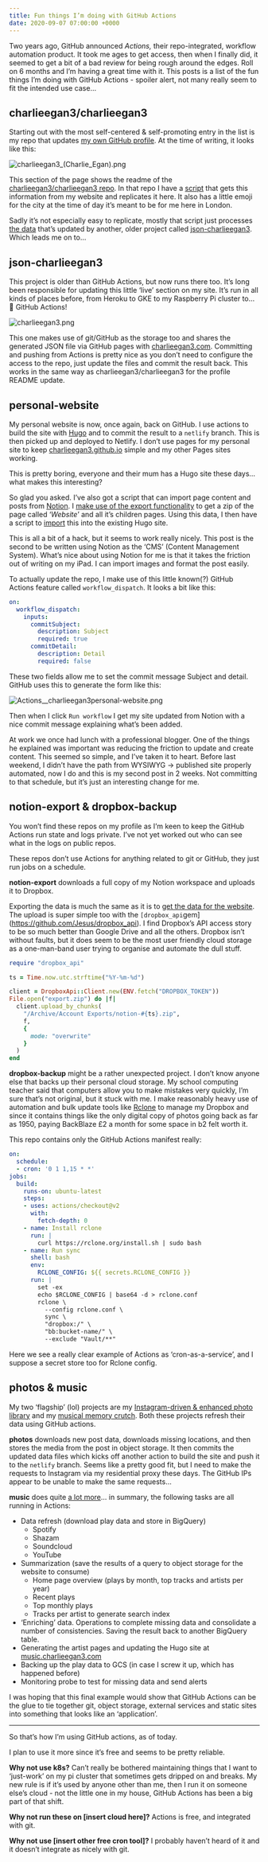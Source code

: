 ```yaml
---
title: Fun things I’m doing with GitHub Actions
date: 2020-09-07 07:00:00 +0000
---
```


Two years ago, GitHub announced *Actions,* their repo-integrated, workflow automation product. It took me ages to get access, then when I finally did, it seemed to get a bit of a bad review for being rough around the edges. Roll on 6 months and I’m having a great time with it. This posts is a list of the fun things I’m doing with GitHub Actions - spoiler alert, not many really seem to fit the intended use case... 

## charlieegan3/charlieegan3

Starting out with the most self-centered & self-promoting entry in the list is my repo that updates [my own GitHub profile](https://github.com/charlieegan3).  At the time of writing, it looks like this:

![charlieegan3_(Charlie_Egan).png](charlieegan3_(Charlie_Egan).png)

This section of the page shows the readme of the [charlieegan3/charlieegan3 repo](https://github.com/charlieegan3/charlieegan3). In that repo I have a [script](https://github.com/charlieegan3/charlieegan3/blob/fa92f0cbfacf6820873b699d7a5bdf9e355b05bf/hack/update_readme.rb) that gets this information from my website and replicates it here. It also has a little emoji for the city at the time of day it’s meant to be for me here in London.

Sadly it’s not especially easy to replicate, mostly that script just processes [the data](https://charlieegan3.github.io/json-charlieegan3/build/status.json) that’s updated by another, older project called [json-charlieegan3](https://github.com/charlieegan3/json-charlieegan3). Which leads me on to...

## json-charlieegan3

This project is older than GitHub Actions, but now runs there too. It’s long been responsible for updating this little ‘live’ section on my site. It’s run in all kinds of places before, from Heroku to GKE to my Raspberry Pi cluster to... 🥁 GitHub Actions!

![charlieegan3.png](charlieegan3.png)

This one makes use of git/GitHub as the storage too and shares the generated JSON file via GitHub pages with [charlieegan3.com](http://charlieegan3.com). Committing and pushing from Actions is pretty nice as you don’t need to configure the access to the repo, just update the files and commit the result back. This works in the same way as charlieegan3/charlieegan3 for the profile README update.

## personal-website

My personal website is now, once again, back on GitHub. I use actions to build the site with [Hugo](https://gohugo.io/) and to commit the result to a `netlify` branch. This is then picked up and deployed to Netlify. I don’t use pages for my personal site to keep [charlieegan3.github.io](http://charlieegan3.github.io) simple and my other Pages sites working.

This is pretty boring, everyone and their mum has a Hugo site these days... what makes this interesting? 

So glad you asked. I’ve also got a script that can import page content and posts from [Notion](https://notion.so). I [make use of the export functionality](https://github.com/charlieegan3/personal-website/blob/master/bin/export_notion.rb) to get a zip of the page called ‘*Website*’ and all it’s children pages. Using this data, I then have a script to [import](https://github.com/charlieegan3/personal-website/blob/master/bin/import_notion.rb) this into the existing Hugo site.

This is all a bit of a hack, but it seems to work really nicely. This post is the second to be written using Notion as the ‘CMS’ (Content Management System). What’s nice about using Notion for me is that it takes the friction out of writing on my iPad. I can import images and format the post easily.

To actually update the repo, I make use of this little known(?) GitHub Actions feature called `workflow_dispatch`. It looks a bit like this:

```yaml
on:
  workflow_dispatch:
    inputs:
      commitSubject:
        description: Subject
        required: true
      commitDetail:
        description: Detail
        required: false
```

These two fields allow me to set the commit message Subject and detail. GitHub uses this to generate the form like this:

![Actions__charlieegan3personal-website.png](Actions__charlieegan3personal-website.png)

Then when I click `Run workflow` I get my site updated from Notion with a nice commit message explaining what’s been added.

At work we once had lunch with a professional blogger. One of the things he explained was important was reducing the friction to update and create content. This seemed so simple, and I’ve taken it to heart. Before last weekend, I didn’t have the path from WYSIWYG → published site properly automated, now I do and this is my second post in 2 weeks. Not committing to that schedule, but it’s just an interesting change for me.

## notion-export & dropbox-backup

You won’t find these repos on my profile as I’m keen to keep the GitHub Actions run state and logs private. I’ve not yet worked out who can see what in the logs on public repos.

These repos don’t use Actions for anything related to git or GitHub, they just run jobs on a schedule.

**notion-export** downloads a full copy of my Notion workspace and uploads it to Dropbox.

Exporting the data is much the same as it is to [get the data for the website](https://github.com/charlieegan3/personal-website/blob/f5c916ffc598693de1dd789a03f16869f330706f/bin/export_notion.rb). The upload is super simple too with the `[dropbox_api`gem](https://github.com/Jesus/dropbox_api). I find Dropbox’s API access story to be so much better than Google Drive and all the others. Dropbox isn’t without faults, but it does seem to be the most user friendly cloud storage as a one-man-band user trying to organise and automate the dull stuff.

```ruby
require "dropbox_api"

ts = Time.now.utc.strftime("%Y-%m-%d")

client = DropboxApi::Client.new(ENV.fetch("DROPBOX_TOKEN"))
File.open("export.zip") do |f|
  client.upload_by_chunks(
    "/Archive/Account Exports/notion-#{ts}.zip",
    f,
    {
      mode: "overwrite"
    }
  )
end
```

**dropbox-backup** might be a rather unexpected project. I don’t know anyone else that backs up their personal cloud storage. My school computing teacher said that computers allow you to make mistakes very quickly, I’m sure that’s not original, but it stuck with me. I make reasonably heavy use of automation and bulk update tools like [Rclone](http://rclone.org/) to manage my Dropbox and since it contains things like the only digital copy of photos going back as far as 1950, paying BackBlaze £2 a month for some space in b2 felt worth it.

This repo contains only the GitHub Actions manifest really:

```yaml
on:
  schedule:
  - cron: '0 1 1,15 * *'
jobs:
  build:
    runs-on: ubuntu-latest
    steps:
    - uses: actions/checkout@v2
      with:
        fetch-depth: 0
    - name: Install rclone
      run: |
        curl https://rclone.org/install.sh | sudo bash
    - name: Run sync
      shell: bash
      env:
        RCLONE_CONFIG: ${{ secrets.RCLONE_CONFIG }}
      run: |
        set -ex
        echo $RCLONE_CONFIG | base64 -d > rclone.conf
        rclone \
          --config rclone.conf \
          sync \
          "dropbox:/" \
          "bb:bucket-name/" \
          --exclude "Vault/**"
```

Here we see a really clear example of Actions as ‘cron-as-a-service’, and I suppose a secret store too for Rclone config.

## photos & music

My two ‘flagship’ (lol) projects are my [Instagram-driven & enhanced photo library](https://github.com/charlieegan3/photos) and my [musical memory crutch](https://github.com/charlieegan3/music). Both these projects refresh their data using GitHub actions.

**photos** downloads new post data, downloads missing locations, and then stores the media from the post in object storage. It then commits the updated data files which kicks off another action to build the site and push it to the `netlify` branch. Seems like a pretty good fit, but I need to make the requests to Instagram via my residential proxy these days. The GitHub IPs appear to be unable to make the same requests...

**music** does quite [a lot more](https://github.com/charlieegan3/music/tree/master/.github/workflows)... in summary, the following tasks are all running in Actions:

- Data refresh (download play data and store in BigQuery)
    - Spotify
    - Shazam
    - Soundcloud
    - YouTube
- Summarization (save the results of a query to object storage for the website to consume)
    - Home page overview (plays by month, top tracks and artists per year)
    - Recent plays
    - Top monthly plays
    - Tracks per artist to generate search index
- ‘Enriching’ data. Operations to complete missing data and consolidate a number of consistencies. Saving the result back to another BigQuery table.
- Generating the artist pages and updating the Hugo site at [music.charlieegan3.com](http://music.charlieegan3.com)
- Backing up the play data to GCS (in case I screw it up, which has happened before)
- Monitoring probe to test for missing data and send alerts

I was hoping that this final example would show that GitHub Actions can be the glue to tie together git, object storage, external services and static sites into something that looks like an ‘application’.

---

So that’s how I’m using GitHub actions, as of today.

I plan to use it more since it’s free and seems to be pretty reliable.

**Why not use k8s?** Can’t really be bothered maintaining things that I want to ‘just-work’ on my pi cluster that sometimes gets dripped on and breaks. My new rule is if it’s used by anyone other than me, then I run it on someone else’s cloud - not the little one in my house, GitHub Actions has been a big part of that shift.

**Why not run these on [insert cloud here]?** Actions is free, and integrated with git.

**Why not use [insert other free cron tool]?** I probably haven’t heard of it and it doesn’t integrate as nicely with git.
